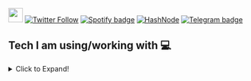 <img src="https://github.com/TheDudeThatCode/TheDudeThatCode/blob/master/Assets/Hi.gif" width="29"> [![Twitter Follow](https://img.shields.io/twitter/follow/BrajBliss?label=Follow)](https://twitter.com/intent/follow?screen_name=BrajBliss)
[![Spotify badge](https://img.shields.io/badge/Spotify-1ED760?&style=for-the-badge&logo=spotify&logoColor=white)](https://open.spotify.com/user/31uj5pmfp7ctjqtzdcnrz6cvgtwe)
[![HashNode](https://img.shields.io/badge/Hashnode-2962FF?style=for-the-badge&logo=hashnode&logoColor=white)](https://amay.hashnode.dev)
[![Telegram badge](https://img.shields.io/badge/Telegram-2CA5E0?style=for-the-badge&logo=telegram&logoColor=white)](https://telegram.me/BrajBliss)

## Tech I am using/working with 💻

<details>

<summary>Click to Expand!</summary>

[![Postman](https://img.shields.io/badge/Postman-FF6C37?style=for-the-badge&logo=Postman&logoColor=white)](https://twitter.com/intent/follow?screen_name=BrajBliss)
[![Canva](https://img.shields.io/badge/Canva-%2300C4CC.svg?&style=for-the-badge&logo=Canva&logoColor=white)](https://twitter.com/intent/follow?screen_name=BrajBliss)
[![MDN](https://img.shields.io/badge/MDN_Web_Docs-black?style=for-the-badge&logo=mdnwebdocs&logoColor=white)](https://twitter.com/intent/follow?screen_name=BrajBliss)
[![ESLINT](https://img.shields.io/badge/eslint-3A33D1?style=for-the-badge&logo=eslint&logoColor=white)](https://twitter.com/intent/follow?screen_name=BrajBliss)
[![PRETTIER](https://img.shields.io/badge/prettier-1A2C34?style=for-the-badge&logo=prettier&logoColor=F7BA3E)](https://twitter.com/intent/follow?screen_name=BrajBliss)
[![Office](https://img.shields.io/badge/Microsoft_Office-D83B01?style=for-the-badge&logo=microsoft-office&logoColor=white)](https://twitter.com/intent/follow?screen_name=BrajBliss)
[![Notion](https://img.shields.io/badge/Notion-000000?style=for-the-badge&logo=notion&logoColor=white)](https://twitter.com/intent/follow?screen_name=BrajBliss)
[![Slack](https://img.shields.io/badge/Slack-4A154B?style=for-the-badge&logo=slack&logoColor=white)](https://twitter.com/intent/follow?screen_name=BrajBliss)
[![Trello](https://img.shields.io/badge/Trello-0052CC?style=for-the-badge&logo=trello&logoColor=white)](https://twitter.com/intent/follow?screen_name=BrajBliss)
[![Windows](https://img.shields.io/badge/Windows-0078D6?style=for-the-badge&logo=windows&logoColor=white)](https://twitter.com/intent/follow?screen_name=BrajBliss)
[![Android](https://img.shields.io/badge/Android-3DDC84?style=for-the-badge&logo=android&logoColor=white)](https://twitter.com/intent/follow?screen_name=BrajBliss)
[![Brave](https://img.shields.io/badge/Brave-FF1B2D?style=for-the-badge&logo=Brave&logoColor=white)](https://twitter.com/intent/follow?screen_name=BrajBliss)
[![Asus](https://img.shields.io/badge/asus%20laptop-000000?style=for-the-badge&logo=asus&logoColor=white)](https://twitter.com/intent/follow?screen_name=BrajBliss)
[![My Skills](https://skillicons.dev/icons?i=java,python,cpp,js,git,html,css,sass,styledcomponents,bootstrap,tailwind,materialui,express,react,redux,nodejs,mongodb,firebase,codepen,vscode,idea)](https://twitter.com/intent/follow?screen_name=BrajBliss)

</details>
